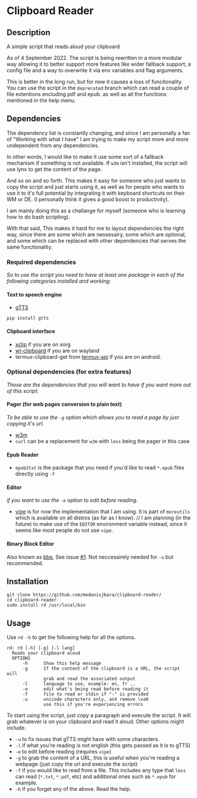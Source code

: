 # Clipboard Reader
## Description
A simple script that reads aloud your clipboard

As of 4 September 2022. The script is being rewritten in a more modular way allowing it to better support more features like wider fallback support, a config file and a way to overwrite it via env variables and flag arguments.

This is better in the long run, but for now it causes a loss of funcitonality. You can use the script in the `deprecated` branch which can read a couple of file extentions encluding pdf and epub. as well as all the functions mentioned in the help menu.

## Dependencies
The dependency list is constantly changing, and since I am personally a fan of "Working with what I have" I am trying to make my script more and more undependent from any dependencies.  

In other words, I would like to make it use some sort of a fallback mechanism if something is not available. If `w3m` isn't installed, the script will use lynx to get the content of the page.  

And so on and so forth. This makes it easy for someone who just wants to copy the script and just starts using it, as well as for people who wants to use it to it's full potential by integrating it with keyboard shortcuts on their WM or DE. (I personally think it gives a good boost to productivity).  

I am mainly doing this as a challange for myself (someone who is learning how to do bash scripting).  

With that said, This makes it hard for me to layout dependencies the right way, since there are some which are nessesairy, some which are optional, and some which can be replaced with other dependencies that serves the same functionality.  

### Required dependencies
*So to use the script you need to have at least one package in each of the following categories installed and working:*
#### Text to speech engine
* [gTTS](https://github.com/pndurette/gTTS)
```
pip install gtts
```
#### Clipboard interface
* [xclip](https://github.com/astrand/xclip) if you are on xorg
* [wl-clipboard](https://github.com/bugaevc/wl-clipboard) if you are on wayland
* termux-clipboard-get from [termux-api](https://github.com/termux/termux-api) if you are on android.

### Optional dependencies (for extra features)
*Those are the dependencies that you will want to have if you want more out of this script:*
#### Pager (for web pages conversion to plain text)
*To be able to use the `-g` option which allows you to read a page by just copying it's url.*
* [w3m](https://github.com/tats/w3m)
* `curl` can be a replacement for `w3m` with `less` being the pager in this case
#### Epub Reader
* `epub2txt` is the package that you need if you'd like to read `*.epub` files directly using `-f`
#### Editor
*if you want to use the `-e` option to edit before reading.*
* [vipe](https://linux.die.net/man/1/vipe) is for now the implementation that I am using. It is part of `moreutils` which is available on all distros (as far as I know).
// I am planning (in the future) to make use of the `EDITOR` environment variable instead, since it seems like most people do not use `vipe`.
#### Binary Block Editor
Also known as [bbe](https://github.com/hdorio/bbe), See issue [#1](https://github.com/medanisjbara/clipboard-reader/issues/1). Not neccesairely needed for `-u` but recommended.

## Installation
```
git clone https://github.com/medanisjbara/clipboard-reader/
cd clipboard-reader
sudo install rd /usr/local/bin
```
## Usage
Use `rd -h` to get the following help for all the options.
```
rd: rd [-h] [-g] [-l lang]
  Reads your clipboard aloud
  OPTIONS
      -h      Show this help message
      -g      If the content of the clipboard is a URL, the script will
              grab and read the associated output
      -l      language to use, example: en, fr ..
      -e      edit what's being read before reading it
      -f      file to read or stdin if "-" is provided
      -u      unicode characters only, and remove \xa0
              use this if you're experiencing errors
```
To start using the script, just copy a paragraph and execute the script. It will grab whatever is on your clipboard and read it aloud. Other options might include.
* `-u` to fix issues that gTTS might have with some characters.
* `-l` if what you're reading is not english (this gets passed as it is to gTTS)
* `-e` to edit before reading (requires `vipe`)
* `-g` to grab the content of a URL, this is useful when you're reading a webpage (just copy the url and execute the script)
* `-f` if you would like to read from a file. This includes any type that `less` can read (`*.txt`, `*.pdf`, etc) and additional ones such as `*.epub` for example.
* `-h` if you forget any of the above. Read the help.
